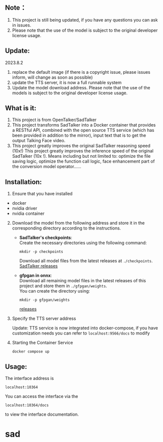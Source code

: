 ## Note：

1. This project is still being updated, if you have any questions you can ask in issues.
2. Please note that the use of the model is subject to the original developer license usage.

## Update:

2023.8.2

1. replace the default image (if there is a copyright issue, please issues inform, will change as soon as possible)
2. update the TTS server, it is now a full runnable system
3. Update the model download address. Please note that the use of the models is subject to the original developer license usage.

## What is it:

1. This project is from OpenTalker/SadTalker
2. This project transforms SadTalker into a Docker container that provides a RESTful API, combined with the open source TTS service (which has been provided in addition to the mirror), input text that is to get the output Talking Face video.
3. This project greatly improves the original SadTalker reasoning speed (10x!) This project greatly improves the inference speed of the original SadTalker (10x !). Means including but not limited to: optimize the file saving logic, optimize the function call logic, face enhancement part of the conversion model operator......

## Installation:

1. Ensure that you have installed

- docker
- nvidia driver
- nvidia container

2. Download the model from the following address and store it in the corresponding directory according to the instructions.

   - **SadTalker's checkpoints**:  
     Create the necessary directories using the following command:
     ```shell
     mkdir -p checkpoints
     ```
     Download all model files from the latest releases at `./checkpoints`.  
     [SadTalker releases](https://github.com/OpenTalker/SadTalker/releases)

   - **gfpgan in onnx**:  
     Download all remaining model files in the latest releases of this project and store them in `./gfpgan/weights`.  
     You can create the directory using:
     ```shell
     mkdir -p gfpgan/weights
     ```
     [releases](https://github.com/kenwaytis/faster-SadTalker-API/releases)

3. Specify the TTS server address

   Update: TTS service is now integrated into docker-compose, if you have customization needs you can refer to `localhost:9566/docs` to modify

4. Starting the Container Service

   ```shell
   docker compose up
   ```

## Usage:

The interface address is

```http
localhost:10364
```

You can access the interface via the
```http
localhost:10364/docs
```

to view the interface documentation.
# sad
